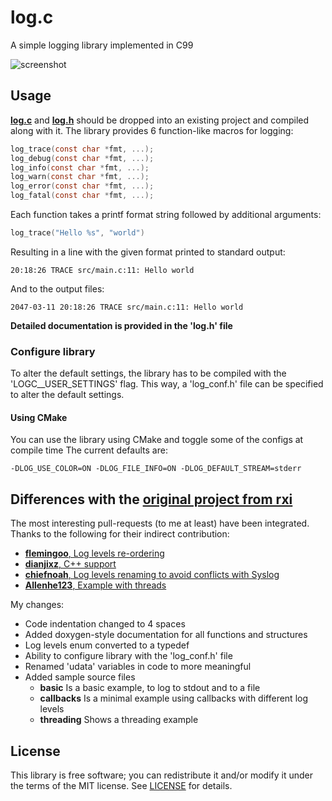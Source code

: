# log.c
A simple logging library implemented in C99

![screenshot](https://cloud.githubusercontent.com/assets/3920290/23831970/a2415e96-0723-11e7-9886-f8f5d2de60fe.png)


## Usage
**[log.c](src/log.c?raw=1)** and **[log.h](src/log.h?raw=1)** should be dropped
into an existing project and compiled along with it. The library provides 6
function-like macros for logging:

```c
log_trace(const char *fmt, ...);
log_debug(const char *fmt, ...);
log_info(const char *fmt, ...);
log_warn(const char *fmt, ...);
log_error(const char *fmt, ...);
log_fatal(const char *fmt, ...);
```

Each function takes a printf format string followed by additional arguments:

```c
log_trace("Hello %s", "world")
```

Resulting in a line with the given format printed to standard output:

```
20:18:26 TRACE src/main.c:11: Hello world
```

And to the output files:

```
2047-03-11 20:18:26 TRACE src/main.c:11: Hello world
```

**Detailed documentation is provided in the 'log.h' file**

### Configure library
To alter the default settings, the library has to be compiled with the 'LOGC__USER_SETTINGS' flag.
This way, a 'log_conf.h' file can be specified to alter the default settings.

#### Using CMake
You can use the library using CMake and toggle some of the configs at compile time
The current defaults are:
```
-DLOG_USE_COLOR=ON -DLOG_FILE_INFO=ON -DLOG_DEFAULT_STREAM=stderr
````

## Differences with the [original project from rxi](https://github.com/rxi/log.c)
The most interesting pull-requests (to me at least) have been integrated.
Thanks to the following for their indirect contribution:
- [**flemingoo**, Log levels re-ordering](https://github.com/rxi/log.c/pull/9)
- [**dianjixz**, C++ support](https://github.com/rxi/log.c/pull/36)
- [**chiefnoah**, Log levels renaming to avoid conflicts with Syslog](https://github.com/rxi/log.c/pull/17)
- [**Allenhe123**, Example with threads](https://github.com/rxi/log.c/pull/27)

My changes:
- Code indentation changed to 4 spaces
- Added doxygen-style documentation for all functions and structures
- Log levels enum converted to a typedef
- Ability to configure library with the 'log_conf.h' file
- Renamed 'udata' variables in code to more meaningful
- Added sample source files
    - **basic** Is a basic example, to log to stdout and to a file
    - **callbacks** Is a minimal example using callbacks with different log levels
    - **threading** Shows a threading example


## License
This library is free software; you can redistribute it and/or modify it under
the terms of the MIT license. See [LICENSE](LICENSE) for details.
